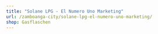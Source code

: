 ```yaml
---
title: "Solane LPG - El Numero Uno Marketing"
url: /zamboanga-city/solane-lpg-el-numero-uno-marketing/
shop: Gasflaschen
---
```

